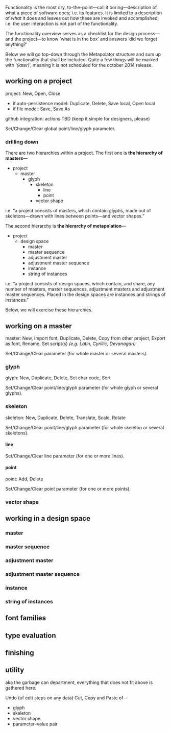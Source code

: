 Functionality is the most dry, to-the-point—call it boring—description of what a piece of software does; i.e. its features. It is limited to a description of _what_ it does and leaves out _how_ these are invoked and accomplished; i.e. the user interaction is not part of the functionality.

The functionality overview serves as a checklist for the design process—and the project—to know ’what is in the box’ and answers ‘did we forget anything?’

Below we will go top-down through the Metapolator structure and sum up the functionality that shall be included. Quite a few things will be marked with ‘_(later)_’, meaning it is not scheduled for the october 2014 release.

## working on a project

project: New, Open, Close

* if auto-persistence model: Duplicate, Delete, Save local, Open local
* if file model: Save, Save As

github integration: actions TBD (keep it simple for designers, please)

Set/Change/Clear global point/line/glyph parameter.

### drilling down
There are two hierarchies within a project. The first one is **the hierarchy of masters**—
* project
  * master
    * glyph
      * skeleton
        * line
        * point
      * vector shape

i.e. “a project consists of masters, which contain glyphs, made out of skeletons—drawn with lines between points—and vector shapes.”

The second hierarchy is **the hierarchy of metapolation**—

* project
  * design space
    * master
    * master sequence
    * adjustment master
    * adjustment master sequence
    * instance
    * string of instances

i.e. “a project consists of design spaces, which contain, and share, any number of masters, master sequences, adjustment masters and adjustment master sequences. Placed in the design spaces are instances and strings of instances.”

Below, we will exercise these hierarchies.

## working on a master
master: New, Import font, Duplicate, Delete, Copy from other project, Export as font, Rename, Set script(s) _(e.g. Latin, Cyrillic, Devanagari)_

Set/Change/Clear parameter (for whole master or several masters).

### glyph
glyph: New, Duplicate, Delete, Set char code, Sort

Set/Change/Clear point/line/glyph parameter (for whole glyph or several glyphs).

### skeleton
skeleton: New, Duplicate, Delete, Translate, Scale, Rotate

Set/Change/Clear point/line/glyph parameter (for whole skeleton or several skeletons).

#### line
Set/Change/Clear line parameter (for one or more lines).

#### point
point: Add, Delete

Set/Change/Clear point parameter (for one or more points).

### vector shape

## working in a design space

### master

### master sequence

### adjustment master

### adjustment master sequence

### instance

### string of instances

## font families

## type evaluation

## finishing

## utility
aka the garbage can department, everything that does not fit above is gathered here.

Undo (of edit steps on any data)
Cut, Copy and Paste of—

* glyph
* skeleton
* vector shape
* parameter–value pair